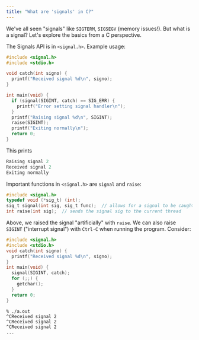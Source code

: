 ```yaml
---
title: "What are 'signals' in C?"
---
```


We've all seen "signals" like `SIGTERM`,  `SIGSEGV` (memory issues!). But what is a signal? Let's explore the basics from a C perspective.

The Signals API is in `<signal.h>`. Example usage:

```c
#include <signal.h>
#include <stdio.h>

void catch(int signo) {
  printf("Received signal %d\n", signo);
}

int main(void) {
  if (signal(SIGINT, catch) == SIG_ERR) {
    printf("Error setting signal handler\n");
  }
  printf("Raising signal %d\n", SIGINT);
  raise(SIGINT);
  printf("Exiting normally\n");
  return 0;
}
```

This prints

```c
Raising signal 2
Received signal 2
Exiting normally
```

Important functions in `<signal.h>` are `signal` and `raise`:

```c
#include <signal.h>
typedef void (*sig_t) (int);
sig_t signal(int sig, sig_t func);  // allows for a signal to be caught, to be ignored, or to generate an interrupt
int raise(int sig);  // sends the signal sig to the current thread
```

Above, we raised the signal "artificially" with `raise`. We can also raise `SIGINT` ("interrupt signal") with `Ctrl-C` when running the program. Consider:

```c
#include <signal.h>
#include <stdio.h>
void catch(int signo) {
  printf("Received signal %d\n", signo);
}
int main(void) {
  signal(SIGINT, catch);
  for (;;) {
    getchar();
  }
  return 0;
}
```

```
% ./a.out
^CReceived signal 2
^CReceived signal 2
^CReceived signal 2
...
```
